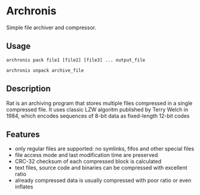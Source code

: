 # Archronis
Simple file archiver and compressor.

## Usage
`archronis pack file1 [file2] [file3] ... output_file`

`archronis unpack archive_file`

## Description
Rat is an archiving program that stores multiple files compressed in a single compressed file.
It uses classic LZW algoritm published by Terry Welch in 1984, which encodes sequences of 8-bit data as fixed-length 12-bit codes

## Features
* only regular files are supported: no symlinks, fifos and other special files
* file access mode and last modification time are preserved
* CRC-32 checksum of each compressed block is calculated
* text files, source code and binaries can be compressed with excellent ratio
* already compressed data is usually compressed with poor ratio or even inflates
